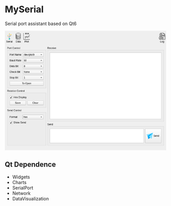 # MySerial

Serial port assistant based on Qt6

![MySerial](README/MySerial.gif)

## Qt Dependence

- Widgets
- Charts
- SerialPort
- Network
- DataVisualization
